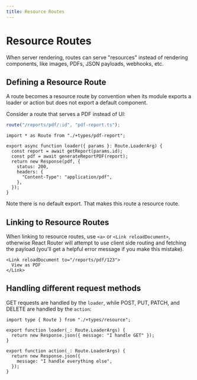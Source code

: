 ```yaml
---
title: Resource Routes
---
```


# Resource Routes

When server rendering, routes can serve "resources" instead of rendering components, like images, PDFs, JSON payloads, webhooks, etc.

## Defining a Resource Route

A route becomes a resource route by convention when its module exports a loader or action but does not export a default component.

Consider a route that serves a PDF instead of UI:

```ts
route("/reports/pdf/:id", "pdf-report.ts");
```

```tsx filename=pdf-report.ts
import * as Route from "./+types/pdf-report";

export async function loader({ params }: Route.LoaderArg) {
  const report = await getReport(params.id);
  const pdf = await generateReportPDF(report);
  return new Response(pdf, {
    status: 200,
    headers: {
      "Content-Type": "application/pdf",
    },
  });
}
```

Note there is no default export. That makes this route a resource route.

## Linking to Resource Routes

When linking to resource routes, use `<a>` or `<Link reloadDocument>`, otherwise React Router will attempt to use client side routing and fetching the payload (you'll get a helpful error message if you make this mistake).

```tsx
<Link reloadDocument to="/reports/pdf/123">
  View as PDF
</Link>
```

## Handling different request methods

GET requests are handled by the `loader`, while POST, PUT, PATCH, and DELETE are handled by the `action`:

```tsx
import type { Route } from "./+types/resource";

export function loader(_: Route.LoaderArgs) {
  return new Response.json({ message: "I handle GET" });
}

export function action(_: Route.LoaderArgs) {
  return new Response.json({
    message: "I handle everything else",
  });
}
```
